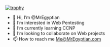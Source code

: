 [![trophy](https://github-profile-trophy.vercel.app/?username=mregyptian&theme=dracula)](https://github.com/ryo-ma/github-profile-trophy)

- 👋 Hi, I’m @MrEgyptian
- 👀 I’m interested in Web Pentesting
- 🌱 I’m currently learning CCNP
- 💞️ I’m looking to collaborate on Web projects 
- 📫 How to reach me Me@MrEgyptian.com

<!---
MrEgyptian/MrEgyptian is a ✨ special ✨ repository because its `README.md` (this file) appears on your GitHub profile.
You can click the Preview link to take a look at your changes.
--->
